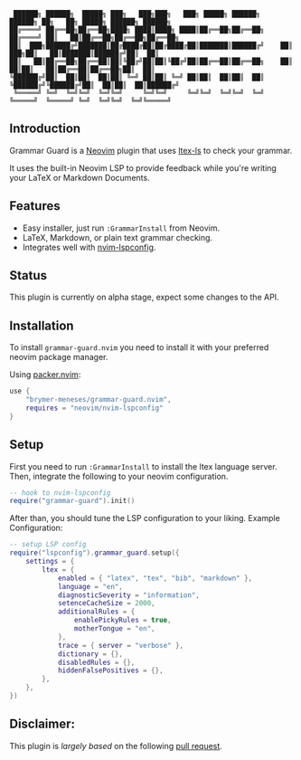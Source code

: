 
```
 ██████╗ ██████╗  █████╗ ███╗   ███╗███╗   ███╗ █████╗ ██████╗      ██████╗ ██╗   ██╗ █████╗ ██████╗ ██████╗ 
██╔════╝ ██╔══██╗██╔══██╗████╗ ████║████╗ ████║██╔══██╗██╔══██╗    ██╔════╝ ██║   ██║██╔══██╗██╔══██╗██╔══██╗
██║  ███╗██████╔╝███████║██╔████╔██║██╔████╔██║███████║██████╔╝    ██║  ███╗██║   ██║███████║██████╔╝██║  ██║
██║   ██║██╔══██╗██╔══██║██║╚██╔╝██║██║╚██╔╝██║██╔══██║██╔══██╗    ██║   ██║██║   ██║██╔══██║██╔══██╗██║  ██║
╚██████╔╝██║  ██║██║  ██║██║ ╚═╝ ██║██║ ╚═╝ ██║██║  ██║██║  ██║    ╚██████╔╝╚██████╔╝██║  ██║██║  ██║██████╔╝
 ╚═════╝ ╚═╝  ╚═╝╚═╝  ╚═╝╚═╝     ╚═╝╚═╝     ╚═╝╚═╝  ╚═╝╚═╝  ╚═╝     ╚═════╝  ╚═════╝ ╚═╝  ╚═╝╚═╝  ╚═╝╚═════╝ 
```
                                                                                                             

## Introduction
Grammar Guard is a [Neovim](https://github.com/neovim/neovim) plugin that uses [ltex-ls](https://github.com/valentjn/ltex-ls) to 
check your grammar.

It uses the built-in Neovim LSP to provide feedback while you're writing your LaTeX or Markdown Documents.

## Features
* Easy installer, just run `:GrammarInstall` from Neovim.
* LaTeX, Markdown, or plain text grammar checking.
* Integrates well with [nvim-lspconfig](https://github.com/neovim/nvim-lspconfig).

## Status
This plugin is currently on alpha stage, expect some changes to the API.

## Installation
To install `grammar-guard.nvim` you need to install it with your preferred neovim package manager.

Using [packer.nvim](https://github.com/wbthomason/packer.nvim):
```lua
use {
    "brymer-meneses/grammar-guard.nvim",
    requires = "neovim/nvim-lspconfig"
}
```

## Setup
First you need to run `:GrammarInstall` to install the ltex language server.
Then, integrate the following to your neovim configuration.

```lua
-- hook to nvim-lspconfig
require("grammar-guard").init()
```

After than, you should tune the LSP configuration to your liking.
Example Configuration:
```lua
-- setup LSP config
require("lspconfig").grammar_guard.setup({
	settings = {
		ltex = {
			enabled = { "latex", "tex", "bib", "markdown" },
			language = "en",
			diagnosticSeverity = "information",
			setenceCacheSize = 2000,
			additionalRules = {
				enablePickyRules = true,
				motherTongue = "en",
			},
			trace = { server = "verbose" },
			dictionary = {},
			disabledRules = {},
			hiddenFalsePositives = {},
		},
	},
})
```

## Disclaimer:
This plugin is *largely based* on the following [pull request](https://github.com/neovim/nvim-lspconfig/pull/863).

